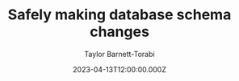 ---
title: Safely making database schema changes
date: 2023-04-13T12:00:00.000Z
author: Taylor Barnett-Torabi
summary: How to prevent schema changes from being scary with database best practices and PlanetScale.
tags:
  - post
remoteURL: https://planetscale.com/blog/safely-making-database-schema-changes
---